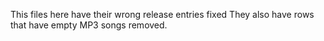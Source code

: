 This files here have their wrong release entries fixed
They also have rows that have empty MP3 songs removed.